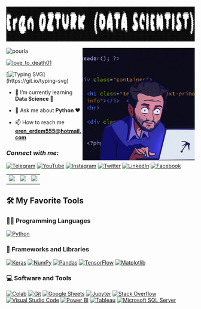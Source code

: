 [![Header](https://github.com/PourLa/kodluyoruzilkrepo/blob/PourLa/header1.png)](https://app.patika.dev/PourLa)

<img src="https://github.com/PourLa/kodluyoruzilkrepo/blob/PourLa/2.gif" width="300" align="right">

<p align="left"> <img src="https://komarev.com/ghpvc/?username=pourla&label=Profile%20views&color=0e75b6&style=flat" alt="pourla" /> </p>
<p align="left"> <a href="https://twitter.com/love_to_death01" target="blank"><img src="https://img.shields.io/twitter/follow/love_to_death01?logo=twitter&style=for-the-badge" alt="love_to_death01" /></a> </p>

[![Typing SVG](https://readme-typing-svg.demolab.com?font=Fira+Code&pause=1000&color=F77D29&width=435&lines=Welcome+to+My+Profile!)](https://git.io/typing-svg)

- 🌱 I’m currently learning **Data Science 🚀**

- 💬 Ask me about **Python ❤️**

- 📫 How to reach me **eren_erdem555@hotmail.com**

<i><h3 align="left">Connect with me:</h3></i>

[![Telegram](https://img.shields.io/badge/-Telegram-090909?style=for-the-badge&logo=telegram&logoColor=27A0D9)](https://t.me/PourLa_TV)
[![YouTube](https://img.shields.io/badge/-YouTube-090909?style=for-the-badge&logo=YouTube&logoColor=FF0000)](https://www.youtube.com/pourlatv)
[![Instagram](https://img.shields.io/badge/-Instagram-090909?style=for-the-badge&logo=instagram&logoColor=B4068E)](https://www.instagram.com/ern.ys)
[![Twitter](https://img.shields.io/badge/-Twitter-090909?style=for-the-badge&logo=Twitter&logoColor=1C9DEB)](https://twitter.com/Love_to_Death01)
[![LinkedIn](https://img.shields.io/badge/-LinkedIn-090909?style=for-the-badge&logo=linkedin&logoColor=007BB6)](https://www.linkedin.com/in/eren-öztürk-87114616a)
[![Facebook](https://img.shields.io/badge/-Facebook-090909?style=for-the-badge&logo=Facebook&logoColor=1195F5)](https://www.facebook.com/LoveToDeath01)

<!-- GitHub Stats -->
<table>
  <tr>
   <td>
     <img src="https://github-readme-stats.vercel.app/api?username=pourla&show_icons=true&theme=codeSTACKr&hide_border=true" />
   </td>
   <td>
     <img src="https://github-readme-stats.vercel.app/api/top-langs?username=pourla&theme=codeSTACKr&show_icons=true&show_icons=true" />    
   </td> 
    <td>
     <img src="https://github-readme-streak-stats.herokuapp.com/?user=pourla&theme=merko&hide_border=true" />    
   </td>
   
 </tr>
</table>



## 🛠️ My Favorite Tools

### 👨‍💻 Programming Languages

<p>
    <a href="https://github.com/PourLa"><img alt="Python" src="https://img.shields.io/badge/Python%20-%2314354C.svg?logo=python&logoColor=white"></a>

### 🧰 Frameworks and Libraries

<p>
    <a href="https://github.com/PourLa"><img alt="Keras" src="https://img.shields.io/badge/Keras%20-%23D00000.svg?logo=Keras&logoColor=white"></a>
    <a href="https://github.com/PourLa"><img alt="NumPy" src="https://img.shields.io/badge/Numpy%20-%23013243.svg?logo=numpy&logoColor=white"></a>
    <a href="https://github.com/PourLa"><img alt="Pandas" src="https://img.shields.io/badge/Pandas%20-%23150458.svg?logo=pandas&logoColor=white"></a>
    <a href="https://github.com/PourLa"><img alt="TensorFlow" src="https://img.shields.io/badge/TensorFlow%20-%23FF6F00.svg?logo=TensorFlow&logoColor=white"></a> 
    <a href="https://github.com/PourLa"><img alt="Matplotlib" src="https://img.shields.io/badge/-Matplotlib-red"></a>  
    
</p>


### 💻 Software and Tools

<p>
    <a href="https://github.com/PourLa"><img alt="Colab" src="https://img.shields.io/badge/Colab-00b56a.svg?logo=google-colab&logoColor=white"></a>
    <a href="https://github.com/PourLa"><img alt="Git" src="https://img.shields.io/badge/Git%20-%23F05033.svg?logo=git&logoColor=white"></a>
    <a href="https://github.com/PourLa"><img alt="Google Sheets" src="https://img.shields.io/badge/Google%20Sheets%20-%2334A853.svg?logo=google%20sheets&logoColor=white"></a>
    <a href="https://github.com/PourLa"><img alt="Jupyter" src="https://img.shields.io/badge/Jupyter%20-%23F37626.svg?logo=Jupyter&logoColor=white"></a>
    <a href="https://github.com/PourLa"><img alt="Stack Overflow" src="https://img.shields.io/badge/-Stack%20Overflow-FE7A16?logo=stack-overflow&logoColor=white"></a>
    <a href="https://github.com/PourLa"><img alt="Visual Studio Code" src="https://img.shields.io/badge/Visual%20Studio%20Code-0078d7.svg?logo=visual-studio-code&logoColor=white"></a>  
    <a href="https://github.com/PourLa"><img alt="Power BI" src="https://img.shields.io/badge/-Power%20BI-yellow"></a> 
    <a href="https://github.com/PourLa"><img alt="Tableau" src="https://img.shields.io/badge/-Tableau-blue"></a> 
    <a href="https://github.com/PourLa"><img alt="Microsoft SQL Server" src="https://img.shields.io/badge/-Microsoft%20SQL%20Server-yellow"></a> 

</p>

